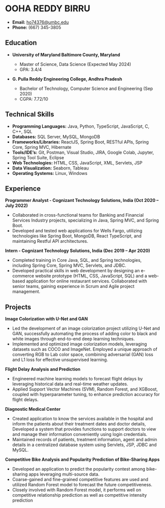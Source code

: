 # OOHA REDDY BIRRU

- **Email:** ho74376@umbc.edu
- **Phone:** (667) 345-3805


## Education

- **University of Maryland Baltimore County, Maryland**  
   - Master of Science, Data Science (Expected May 2024)  
   - GPA: 3.4/4

- **G. Pulla Reddy Engineering College, Andhra Pradesh**  
   - Bachelor of Technology, Computer Science and Engineering (Sep 2020)  
   - CGPA: 7.72/10

## Technical Skills

- **Programming Languages:** Java, Python, TypeScript, JavaScript, C, C++, SQL
- **Databases:** SQL Server, MySQL, MongoDB
- **Frameworks/Libraries:** ReactJS, Spring Boot, RESTful APIs, Spring Core, Spring MVC, Hibernate
- **Tools/IDE’s:** Git, Postman, Visual Studio, JIRA, Google Colab, Jupyter, Spring Tool Suite, Eclipse
- **Web Technologies:** HTML, CSS, JavaScript, XML, Servlets, JSP
- **Data Visualization:** Seaborn, Tableau
- **Operating Systems:** Linux, Windows

## Experience

**Programmer Analyst - Cognizant Technology Solutions, India (Oct 2020 – July 2022)**

- Collaborated in cross-functional teams for Banking and Financial Services Industry projects, specializing in Java, Spring MVC, and Spring Boot.
- Developed and tested web applications for Wells Fargo, utilizing technologies like Spring Boot, MongoDB, React TypeScript, and maintaining Restful API architectures.

**Intern - Cognizant Technology Solutions, India (Dec 2019 – Apr 2020)**

- Completed training in Core Java, SQL, and Spring technologies, including Spring Core, Spring MVC, Servlets, and JDBC.
- Developed practical skills in web development by designing an e-commerce website prototype (HTML, CSS, JavaScript, SQL) and a web-based application for online restaurant services. Collaborated with senior teams, gaining experience in Scrum and Agile project management.

## Projects

**Image Colorization with U-Net and GAN**

- Led the development of an image colorization project utilizing U-Net and GAN, successfully automating the process of adding color to black and white images through end-to-end deep learning techniques.
- Implemented and optimized image colorization models, leveraging datasets such as COCO and ImageNet. Employed a unique approach of converting RGB to Lab color space, combining adversarial (GAN) loss and L1 loss for effective unsupervised learning.
  
**Flight Delay Analysis and Prediction**

- Engineered machine learning models to forecast flight delays by leveraging historical data and real-time weather updates.
- Applied Support Vector Machines (SVM), Random Forest, and XGBoost, coupled with hyperparameter tuning, to enhance prediction accuracy for flight delays.

**Diagnostic Medical Center**

- Created application to know the services available in the hospital and inform the patients about their treatment dates and doctor details, Developed a system that provides functions to support doctors to view and manage their information conveniently using login credentials.
- Maintained records of patients, treatment information, agent and admin details in a centralized database system using Servlets, JSP, JDBC and MySQL.

**Competitive Bike Analysis and Popularity Prediction of Bike-Sharing Apps**

- Developed an application to predict the popularity contest among bike-sharing apps leveraging multi-source data. 
- Coarse-gained and fine-grained competitive features are used and utilized Random Forest model to forecast the future competitiveness.
- Closely involved with Random Forest model, it performs well on competitive relationship prediction as well as competitive intensity prediction








